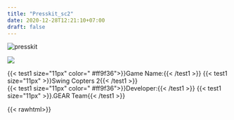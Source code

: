 ```yaml
---
title: "Presskit_sc2"
date: 2020-12-28T12:21:10+07:00
draft: false
---
```

![presskit](/img/presskit.png)  

![](/img/banner.png)  

{{< test1 size="11px" color=" #ff9f36">}}Game Name:{{< /test1 >}}
{{< test1 size="11px" >}}Swing Copters 2{{< /test1 >}}  
{{< test1 size="11px" color=" #ff9f36">}}Developer:{{< /test1 >}}
{{< test1 size="11px" >}}.GEAR Team{{< /test1 >}}




{{< rawhtml>}}
<html xmlns="http://www.w3.org/1999/xhtml"><head>
        <meta http-equiv="Content-Type" content="text/html; charset=UTF-8">
        <meta name="viewport" content="width=320, initial-scale=1.0, maximum-scale=1.0">
        <title>.GEARS | Presskit - Swing Copters 2</title>
        <meta name="keywords" content="swing copters,android,iOS,itunes, presskit">
        <meta name="description" lang="en" content="Swing Copters 2 Presskit">
            <!-- <style type="text/css">
            a, img {
                border:none;
            }
            
            body,td,th {
                font-family: Verdana, sans-serif;
                font-size: 11px;
                line-height: 13px;
                color: #4b4b4b;
                text-align: left;
            }
            
            body {
                background-color: #ffffff;
                margin-top: 0;
                margin-bottom: 0;
                margin-left: 0;
                margin-right: 0;
            }
            
            a:active {  color: #17a554; text-decoration: none}
            a:link {  color: #17a554; text-decoration: none}
            a:visited {  color: #4b4b4b; text-decoration: none}
            a:hover {  color: #17a554}
            
            p {
                text-align: justify;
            }
            
            td
            {
                margin-top: 0;
            }
            
            iframe {
                width: 100%;
                height: 50px;
                border: 0;
            }
            </style> -->
            
    </head>
    <body>
        <table width="300" border="0" align="center" cellpadding="0" cellspacing="0">
            
            <tbody><tr>
                <td>
                    <div align="center">
                        <a href="../../index.html"> <img src="/img/logo.png" alt=".GEARS Home" hspace="0" vspace="50" border="4"></a>
                    </div>
                </td>
            </tr>
            
            <tr>
                <td>
                    <div align="center">
                        <img src="/img/presskit.png" alt="Presskit" hspace="0">
                    </div>
                </td>
            </tr>
            
            <tr>
                <td>
                    <div align="center">
                        <img src="/img/banner.png" alt="banner" width="300" hspace="0">
                    </div>
                </td>
            </tr>

            <tr>
                <td>
                    <br>
                    <p><font style="color: #1c9c25">Game Name:</font> Swing Copters 2</p>
                    <p><font style="color: #1c9c25">Developer:</font> .GEARS Team</p>
                    <p><font style="color: #1c9c25">Publisher:</font> DOTGEARS</p>
                    <p><font style="color: #1c9c25">Release Date:</font> December 17, 2015</p>
                    <p><font style="color: #1c9c25">Website:</font> http://www.dotgears.com/scopters2</p>
                    <p><font style="color: #1c9c25">Languages:</font> English</p>
                    <p><font style="color: #1c9c25">Platforms:</font> iOS (App Store), Android (Play Store, Amazon AppStore)</p>
                    <br>
                    <hr size="1" color="#000000">
                    
                    <br>
                    <p><font style="color: #1c9c25">Who are .GEARS Team?</font></p>
                    <p><font style="color: #5f85ff">Trung: </font> .GEARS team is 6 members development team, led by Dong Nguyen, the creator of Flappy Bird. .GEARS team was formed in mid-2014. The team was in charged of the development of Flappy Birds Family for FireTV in 2014. My role in team is production manager.</p>
                    <p><font style="color: #ff9f39">Dong: </font> They helped me to create the original Swing Copters in 2014 as well. My role in the team is game designer.</p>
                    <p><font style="color: #ff39d7">Lam: </font> Dong, Trung and I were friends since the university. My role in the team is lead programmer.</p>
                    
                    <br>
                    <p><font style="color: #1c9c25">What is Swing Copters 2?</font></p>
                    <p><font style="color: #ff9f39">Dong: </font> Swing Copters 2 is a free-to-play arcade game and a sequel of the original Swing Copters. Users control a pilot equipped with a copter-hat to fly through obstacles to get points.</p>
                    <p><font style="color: #5f85ff">Trung: </font> The control stays the same as it is in Swing Copters. We stick with our philosophy of the one-tap game. It’s perfect to enjoy with touchable screens on mobile devices.</p>
                    
                    <br>
                    <p><font style="color: #1c9c25">What is copter-hat?</font></p>
                    <p><font style="color: #ff9f39">Dong: </font> The concept of copter-hat in Swing Copters was inspired by the Take-copter gadget in the Japanese manga series Doraemon. (http://doraemon.mangawiki.org/take-copter/). However, it's not as stable as Take-copter in the air. I believe if we have that device, in reality, it should be extremely unstable to fly.</p>
                    <p><font style="color: #5f85ff">Trung: </font> Haha, in our game, there’s nothing easy.</p>
                    
                    <br>
                    <p><font style="color: #1c9c25">Is Swing Copters 2 easier than the original?</font></p>
                    <p><font style="color: #ff9f39">Dong: </font> No. It is much more challenging. Thanks to the new movable are swinging hammers. At first, I thought these new obstacles will make it impossible to pass somewhere in the gameplay. But Lam and Trung brought in some good solutions for that.</p>
                    <p><font style="color: #5f85ff">Trung: </font> Activation time of all obstacles is calculated based on the speed of each character to make sure that when the character flies by, obstacles are open wide enough to go through. So basically, everything is possible, if you are "good" enough.</p>
                    <p><font style="color: #ff39d7">Lam: </font> The programming was a bit difficult however I managed to do it well.</p>
                    
                    <br>
                    <p><font style="color: #1c9c25">What is your high scores?</font></p>
                    <p><font style="color: #ff9f39">Dong: </font> I got 74 with Pinki.</p>
                    <p><font style="color: #5f85ff">Trung: </font> I got 74 with Spinkimaru.</p>
                    <p><font style="color: #ff39d7">Lam: </font> My best is 24, never had a chance to see gold or platinum medals.</p>
                    
                    <br>
                    <p><font style="color: #1c9c25">There are more characters in this game and there is a story for them. Where is the story come from?</font></p>
                    <p><font style="color: #ff9f39">Dong: </font> The story was put bit by bit during the development, and some parts were based on our life events. The basic idea is to provide something funny, so people don't get too frustrated. Sometimes story was improved when a new cool character was created. Most of the script was written by Trung.</p>
                    <p><font style="color: #5f85ff">Trung: </font> My script is inspired mostly by the look of each character. Sometimes the idea came from a random manga I read or from a conversation between our team.</p>
                    <p><font style="color: #ff9f39">Dong: </font> At first, we just wanted to refine the artwork for Swing Copters and to release it as an update for the current app. However, at the time, I was working on another co-op project in Japan, and I created two characters Fabi and Spinki for that project. I thought it should be great if we can somehow put those two characters into Swing Copters as well. And Fabi Crasher and Spinki Falling of Swing Copters 2 were born like that.</p>
                    
                    
                    
                    <p><font style="color: #5f85ff">Trung: </font> In the game, Copters Inc. was founded as a company by Spinki Falling and Fabi Crasher. They tell people the company is an aviation company, but it doesn't have any profitable business activities. And yet, they still recruit more pilots to join the company.</p>
                    <p><font style="color: #ff9f39">Dong: </font> To burn investors’ money, I assume. (smile)</p>
                    
                    <br>
                    <p><font style="color: #1c9c25">What are the stats of characters?</font></p>
                    <p><font style="color: #5f85ff">Trung: </font> Characters have three stats: Up Speed, Swing or Horizontal Speed, and Handling
                    * Up Speed is how fast your character is flying up.
                    * Swing Speed is how fast your character is accelerating to the left or the right.
                    * Handling is the ability to stay stable as your character flies higher and higher.
                    But the most important thing about stats is characters look cooler with them. They don’t have much impact on playing. (laugh)</p>
                    
                    <br>
                    <p><font style="color: #1c9c25">How to unlock a character?</font></p>
                    <p><font style="color: #5f85ff">Trung: </font> You can unlock a character by gaining medals or by stocking points. We also provide IAP; you can pay to unlock. But pay to win is not recommended. Each time you unlocked a character, you also unlock an item in collection box which is a short and funny conversation between characters.</p>
                    
                    <br>
                    <p><font style="color: #1c9c25">How to "master" a character?</font></p>
                    <p><font style="color: #5f85ff">Trung: </font> To master a character, you’d have to collect all four medals from bronze to platinum using that character. And the reward for that effort is a new item in the collection box.</p>
                    
                    <br>
                    <p><font style="color: #1c9c25">Is there a final quest for the game?</font></p>
                    <p><font style="color: #5f85ff">Trung: </font> It’s not really a quest. By mastering all characters, you will be able to unlock a special item.</p>
                    <p><font style="color: #ff9f39">Dong: </font> The moment when you unlock the last special item, you beat the game. I love that moment. Trung is the first person who finished the game in just one day (laugh). However, you can still play the game as an endless game.</p>
                    
                    <br>
                    <p><font style="color: #1c9c25">Is there a final quest for the game?</font></p>
                    <p><font style="color: #5f85ff">Trung: </font> It’s not really a quest. By mastering all characters, you will be able to unlock a special item.</p>
                    <p><font style="color: #ff9f39">Dong: </font> When you unlock the final item, you beat the game. I love that moment. Trung is the first person who finished the game in just one day haha. However, you can still play the game as an endless game.</p>
                    
                    <br>
                    <p><font style="color: #1c9c25">How long does it take to develop the game?</font></p>
                    <p><font style="color: #ff9f39">Dong: </font>At first, the plan was to update the current app so it should take one month. However, the plan was changed to make a sequel instead, and it took more than two months. We worked hard to complete it in 2015.</p>
                    
                    <br>
                    <p><font style="color: #1c9c25">The art style in Swing Copters 2 is different from other games of yours. Why and how do you make it?</font></p>
                    <p><font style="color: #ff9f39">Dong: </font>Actually, we still use the same way to make graphics for our games. This time, we upscaled everything twice and put more pixels to smoothen the edge to make them look better on bigger phones today. The tool we choose is Photoshop CC. I tried hard to make it matched with our previous work. This style will be our official art style from now on.</p>
                    <p><font style="color: #9703c8">Nguyen: </font>It takes more time but it looks much better, and we have more freedom for creativity.</p>
                    
                    <br>
                    <p><font style="color: #1c9c25">Who made the BGM for the game?</font></p>
                    <p><font style="color: #ff9f39">Dong: </font>The background music and sound effects were made by a studio in Tokyo. (http://pansound.com). Their work is really good.</p>
                    
                    <br>
                    <p><font style="color: #1c9c25">Which engine do you use?</font></p>
                    <p><font style="color: #ff39d7">Lam: </font> We use COCOS2D-X because of its speed, stability, portability, and easy-to-use. The release build is as small as using our own DotEngine (the engine made by Dong Nguyen and it was used in the original Swing Copters, Flappy Bird, and our other games).</p>
                    <p><font style="color: #ff9f39">Dong: </font> The final build is less than 10 Megabytes. That is our gold standard of size for our games.</p>
                    
                    <br>
                    <p><font style="color: #1c9c25">Is there any tips to be better at the game?</font></p>
                    <p><font style="color: #ff9f39">Dong: </font> Each player has their style of play. Some people repetitively tap on the screen; some people tap slowly and more precisely. I don’t know which one is better.</p>
                    <p><font style="color: #5f85ff">Trung: </font> Make yourself relaxed when you play. Only tap when it is necessary.</p>
                    
                    <br>
                    <hr size="1" color="#000000">
                    <p><font style="color: #1c9c25">Game Design </font>Dong Nguyen</p>
                    <p><font style="color: #1c9c25">Production Management </font>Trung Vu</p>
                    <p><font style="color: #1c9c25">Programming </font>Lam Le, Dong Nguyen, Trung Vu</p>
                    <p><font style="color: #1c9c25">Writing </font> Trung Vu, Dong Nguyen</p>
                    <p><font style="color: #1c9c25">Graphics </font> Dong Nguyen, Nguyen To, Trung Vu</p>
                    <p><font style="color: #1c9c25">Audio </font> PANSOUND</p>
                    <p><font style="color: #1c9c25">Porting </font> Dat Doan, Lam Le</p>
                    <p><font style="color: #1c9c25">Marketing </font> Son Bui, Dong Nguyen</p>
                    <br>
                    <hr size="1" color="#000000">
                    <div style="margin-bottom:35px;">
                        <div style="width:36px;float:left;padding-left:30px;">
                        <img src="/img/pinki_0.png" alt="spinki" width="36" height="36">
                        </div>
                        <a href="art-assets.zip">
                        <div align="center" style="width:168px;float:left;margin-top:16px; font-size:16px;">ART ASSETS HERE</div>
                        </a>
                        <div style="width:36px;float:right;padding-right:30px;">
                        <img src="/img/fabi_thank.png" alt="spinki" width="40" height="36">
                        </div>
                    </div>
                    <br>
                    <hr size="1" color="#000000">
                </td>
            </tr>

            <tr>
                <td>
                    <div align="center" style="margin-top:20px;margin-bottom:20px;">
                        Thank you for playing!
                        <img src="/img/bird.gif" hspace="4" vspace="0" horizontal-align="center" vertical-align="top">
                        </div>
                    
                </td>
            </tr>
            
            <tr>
                <td>
                    <div align="center">
                        <a href="../../index.html"> <img src="/img/home.png" alt=".GEARS Home" hspace="0" vspace="0" border="4"></a>
                    </div>
                </td>
            </tr>
            
            <tr><td>
                <div align="center">
                    <img src="/img/knight.gif" hspace="8" vspace="8" align="center">
                </div>
            </td>
            
            
            </tr>
            <tr><td style="height:2px;border-top:solid 2px #000000"></td></tr>
            <tr style="background-color: #000000">
                <td><p style="text-align:center; color: white; margin-top:3px">© 2015 .GEARS</p></td>
            </tr>
            
            
        </tbody></table>
    
</body></html>
 {{< /rawhtml>}}